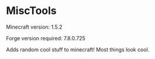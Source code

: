 MiscTools
=========

Minecraft version: 1.5.2

Forge version required: 7.8.0.725

Adds random cool stuff to minecraft! Most things look cool.